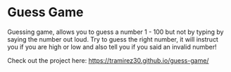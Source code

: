 # Guess Game

Guessing game, allows you to guess a number 1 - 100 but not by typing by saying the number out loud. Try to guess the right number, it will instruct you if you are high or low and also tell you if you said an invalid number!


Check out the project here:
https://tramirez30.github.io/guess-game/